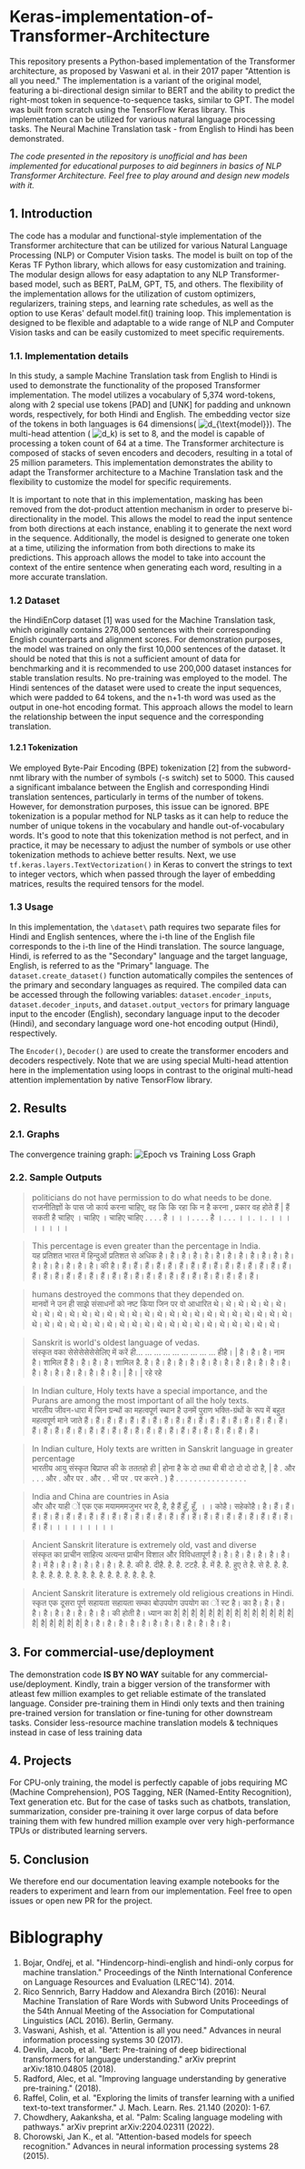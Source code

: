 # Keras-implementation-of-Transformer-Architecture
This repository presents a Python-based implementation of the Transformer architecture, as proposed by Vaswani et al. in their 2017 paper "Attention is all you need." The implementation is a variant of the original model, featuring a bi-directional design similar to BERT and the ability to predict the right-most token in sequence-to-sequence tasks, similar to GPT. The model was built from scratch using the TensorFlow Keras library. This implementation can be utilized for various natural language processing tasks. The Neural Machine Translation task - from English to Hindi has been demonstrated.

*The code presented in the repository is unofficial and has been implemented for educational purposes to aid beginners in basics of NLP Transformer Architecture. Feel free to play around and design new models with it.*

## 1. Introduction

The code has a modular and functional-style implementation of the Transformer architecture that can be utilized for various Natural Language Processing (NLP) or Computer Vision tasks. The model is built on top of the Keras TF Python library, which allows for easy customization and training. The modular design allows for easy adaptation to any NLP Transformer-based model, such as BERT, PaLM, GPT, T5, and others. The flexibility of the implementation allows for the utilization of custom optimizers, regularizers, training steps, and learning rate schedules, as well as the option to use Keras' default model.fit() training loop. This implementation is designed to be flexible and adaptable to a wide range of NLP and Computer Vision tasks and can be easily customized to meet specific requirements.

### 1.1. Implementation details

In this study, a sample Machine Translation task from English to Hindi is used to demonstrate the functionality of the proposed Transformer implementation. The model utilizes a vocabulary of 5,374 word-tokens, along with 2 special use tokens [PAD] and [UNK] for padding and unknown words, respectively, for both Hindi and English. The embedding vector size of the tokens in both languages is 64 dimensions( <img src="https://latex.codecogs.com/svg.latex?\&space;d_{\text{model}}" title=" d_{\text{model}}" />). The multi-head attention ( <img src="https://latex.codecogs.com/svg.latex?\&space;d_k" title=" d_k" />) is set to 8, and the model is capable of processing a token count of 64 at a time. The Transformer architecture is composed of stacks of seven encoders and decoders, resulting in a total of 25 million parameters. This implementation demonstrates the ability to adapt the Transformer architecture to a Machine Translation task and the flexibility to customize the model for specific requirements.

It is important to note that in this implementation, masking has been removed from the dot-product attention mechanism in order to preserve bi-directionality in the model. This allows the model to read the input sentence from both directions at each instance, enabling it to generate the next word in the sequence. Additionally, the model is designed to generate one token at a time, utilizing the information from both directions to make its predictions. This approach allows the model to take into account the context of the entire sentence when generating each word, resulting in a more accurate translation.

### 1.2 Dataset

the HindiEnCorp dataset [1] was used for the Machine Translation task, which originally contains 278,000 sentences with their corresponding English counterparts and alignment scores. For demonstration purposes, the model was trained on only the first 10,000 sentences of the dataset. It should be noted that this is not a sufficient amount of data for benchmarking and it is recommended to use 200,000 dataset instances for stable translation results. No pre-training was employed to the model. The Hindi sentences of the dataset were used to create the input sequences, which were padded to 64 tokens, and the n+1-th word was used as the output in one-hot encoding format. This approach allows the model to learn the relationship between the input sequence and the corresponding translation.

#### 1.2.1 Tokenization

We employed Byte-Pair Encoding (BPE) tokenization [2] from the subword-nmt library with the number of symbols (-s switch) set to 5000. This caused a significant imbalance between the English and corresponding Hindi translation sentences, particularly in terms of the number of tokens. However, for demonstration purposes, this issue can be ignored. BPE tokenization is a popular method for NLP tasks as it can help to reduce the number of unique tokens in the vocabulary and handle out-of-vocabulary words. It's good to note that this tokenization method is not perfect, and in practice, it may be necessary to adjust the number of symbols or use other tokenization methods to achieve better results. Next, we use `tf.keras.layers.TextVectorization()` in Keras to convert the strings to text to integer vectors, which when passed through the layer of embedding matrices, results the required tensors for the model.

### 1.3 Usage

In this implementation, the `\dataset\` path requires two separate files for Hindi and English sentences, where the i-th line of the English file corresponds to the i-th line of the Hindi translation. The source language, Hindi, is referred to as the "Secondary" language and the target language, English, is referred to as the "Primary" language. The `dataset.create_dataset()` function automatically compiles the sentences of the primary and secondary languages as required. The compiled data can be accessed through the following variables: `dataset.encoder_inputs`, `dataset.decoder_inputs`, and `dataset.output_vectors` for primary language input to the encoder (English), secondary language input to the decoder (Hindi), and secondary language word one-hot encoding output (Hindi), respectively.

The `Encoder()`, `Decoder()` are used to create the transformer encoders and decoders respectively. Note that we are using special Multi-head attention here in the implementation using loops in contrast to the original multi-head attention implementation by native TensorFlow library.


## 2. Results
### 2.1. Graphs
The convergence training graph:
![Epoch vs Training Loss Graph](https://github.com/abhaskumarsinha/Keras-implementation-of-Transformer-Architecture/raw/main/plot.svg)



<!-- ### Convergence Tables -->
### 2.2. Sample Outputs

> politicians do not have permission to do what needs to be done. <br>
> राजनीतिज्ञों के पास जो कार्य करना चाहिए, वह कि कि रहा कि न है करना , प्रकार वह होते हैं | हैं सकती है चाहिए । चाहिए । चाहिए चाहिए . . . . है । । । . . . . है । . . . । । . । . । । । । । । । ।

> This percentage is even greater than the percentage in India.<br>
> यह प्रतिशत भारत में हिन्दुओं प्रतिशत से अधिक है। है। है। है। है। है। है। है। है। है। है। है। है। है। है। है। है। है। की है। हैं। हैं। हैं। हैं। हैं। हैं। हैं। हैं। हैं। हैं। हैं। हैं। हैं। हैं। हैं। हैं। हैं। हैं। हैं। हैं। हैं। हैं। हैं। हैं। हैं। हैं। हैं। हैं। हैं। हैं। हैं। हैं। हैं। हैं। हैं।

> humans destroyed the commons that they depended on. <br>
> मानवों ने उन ही साझे संसाधनों को नष्ट किया जिन पर वो आधारित थे। थे। थे। थे। थे। थे। थे। थे। थे। थे। थे। थे। थे। थे। थे। थे। थे। थे। थे। थे। थे। थे। थे। थे। थे। थे। थे। थे। थे। थे। थे। थे। थे। थे। थे। थे। थे। थे। थे। थे। थे। थे। थे। थे। थे। थे। थे।

> Sanskrit is world's oldest language of vedas. <br>
> संस्कृत वका सेसेसेसेसेसेलिए में करें ही... ... ... ... ... ... ... ... ... हीहै। | है। है। है। नाम है। शामिल हैं है। है। है। है। शामिल है. है। है। है। है। है। है। है। है। है। है। है। है। है। है। है। है। है। है। है। है। है। | है। | रहे रहे

> In Indian culture, Holy texts have a special importance, and the Purans are among the most important of all the holy texts. <br>
> भारतीय जीवन-धारा में जिन ग्रन्थों का महत्वपूर्ण स्थान है उनमें पुराण भक्ति-ग्रंथों के रूप में बहुत महत्वपूर्ण माने जाते हैं। हैं। हैं। हैं। हैं। हैं। हैं। हैं। हैं। हैं। हैं। हैं। हैं। हैं। हैं। हैं। हैं। हैं। हैं। हैं। हैं। हैं। हैं। हैं। हैं। हैं। हैं। हैं। हैं। हैं। हैं। हैं। हैं। हैं। हैं। हैं। हैं। हैं।

> In Indian culture, Holy texts are written in Sanskrit language in greater percentage <br>
> भारतीय आयु संस्कृत बिप्राप्त की के तततहो ही | होना है के दो तथा बी बी दो दो दो दो है, | है . और . . . और . और पर . और . . भी पर . पर करने . ) है . . . . . . . . . . . . . . . .

> India and China are countries in Asia <br>
> और और याही ों एक एक मयामममजुभर भर है, है, है हैं हूँ, हूँ, । । कोहै। सहेकोहै। है। हैं। हैं। हैं। हैं। हैं। हैं। हैं। हैं। हैं। हैं। हैं। हैं। हैं। हैं। हैं। हैं। हैं। हैं। हैं। हैं। हैं। हैं। हैं। हैं। हैं। हैं। हैं। । । । । । । । ।

> Ancient Sanskrit literature is extremely old, vast and diverse <br>
> संस्कृत का प्राचीन साहित्य अत्यन्त प्राचीन विशाल और विविधतापूर्ण है। है। है। है। है। है। है। है। में है। है। है। है। है। है। है. है. की है. दीहै. है. है. टटहै. है. में है. है. हुए ते है. से है. है. है. है. है. है. है. है. है. है. है. है. है. है. है. है. है. है.

> Ancient Sanskrit literature is extremely old religious creations in Hindi. <br>
> स्कृत एक दूसरा पूर्ण सहायता सहायता सम्का बोउपयोग उपयोग का ों स्ट है। का है। है। है। है। है। है। है। है। है। है। की होती है। ध्यान का है| है| है| है| है| है| है| है| है| है| है| है| है| है| है| है| है| है| है| है| है। है। है। है। है। है। है। है। है। है। है। है। है।

## 3. For commercial-use/deployment

The demonstration code **IS BY NO WAY** suitable for any commercial-use/deployment. Kindly, train a bigger version of the transformer with atleast few million examples to get reliable estimate of the translated language. Consider pre-training them in Hindi only texts and then training pre-trained version for translation or fine-tuning for other downstream tasks. Consider less-resource machine translation models & techniques instead in case of less training data

## 4. Projects

For CPU-only training, the model is perfectly capable of jobs requiring MC (Machine Comprehension), POS Tagging, NER (Named-Entity Recognition), Text generation etc. But for the case of tasks such as chatbots, translation, summarization, consider pre-training it over large corpus of data before training them with few hundred million example over very high-performance TPUs or distributed learning servers.

## 5. Conclusion

We therefore end our documentation leaving example notebooks for the readers to experiment and learn from our implementation. Feel free to open issues or open new PR for the project.

# Biblography
1. Bojar, Ondřej, et al. "Hindencorp-hindi-english and hindi-only corpus for machine translation." Proceedings of the Ninth International Conference on Language Resources and Evaluation (LREC'14). 2014.
2. Rico Sennrich, Barry Haddow and Alexandra Birch (2016): Neural Machine Translation of Rare Words with Subword Units Proceedings of the 54th Annual Meeting of the Association for Computational Linguistics (ACL 2016). Berlin, Germany.
3. Vaswani, Ashish, et al. "Attention is all you need." Advances in neural information processing systems 30 (2017).
4. Devlin, Jacob, et al. "Bert: Pre-training of deep bidirectional transformers for language understanding." arXiv preprint arXiv:1810.04805 (2018).
5. Radford, Alec, et al. "Improving language understanding by generative pre-training." (2018).
6. Raffel, Colin, et al. "Exploring the limits of transfer learning with a unified text-to-text transformer." J. Mach. Learn. Res. 21.140 (2020): 1-67.
7. Chowdhery, Aakanksha, et al. "Palm: Scaling language modeling with pathways." arXiv preprint arXiv:2204.02311 (2022).
8. Chorowski, Jan K., et al. "Attention-based models for speech recognition." Advances in neural information processing systems 28 (2015).


